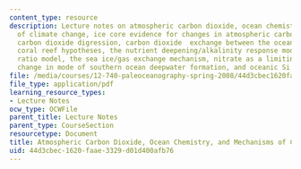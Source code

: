 ```yaml
---
content_type: resource
description: Lecture notes on atmospheric carbon dioxide, ocean chemistry, and mechanisms
  of climate change, ice core evidence for changes in atmospheric carbon dioxide,
  carbon dioxide digression, carbon dioxide  exchange between the ocean and atmosphere,
  coral reef hypotheses, the nutrient deepening/alkalinity response model, the rain
  ratio model, the sea ice/gas exchange mechanism, nitrate as a limiting nutrient,
  change in mode of southern ocean deepwater formation, and oceanic Si reorganization.
file: /media/courses/12-740-paleoceanography-spring-2008/44d3cbec1620faae3329d01d400afb76_lec10.pdf
file_type: application/pdf
learning_resource_types:
- Lecture Notes
ocw_type: OCWFile
parent_title: Lecture Notes
parent_type: CourseSection
resourcetype: Document
title: Atmospheric Carbon Dioxide, Ocean Chemistry, and Mechanisms of Climate Change
uid: 44d3cbec-1620-faae-3329-d01d400afb76
---
```

